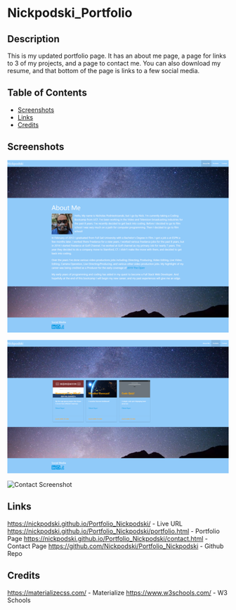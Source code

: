 # Nickpodski_Portfolio

## Description

This is my updated portfolio page. It has an about me page, a page for links to 3 of my projects, and a page to contact me. You can also download my resume, and that bottom of the page is links to a few social media.

## Table of Contents

* [Screenshots](#screenshots)
* [Links](#links)
* [Credits](#credits)

## Screenshots

![About Me ScreenShot](assets/images/AboutMe_SS.png)

![Portfolio Screenshot](assets/images/Portfolio_SS.png)

![Contact Screenshot](assets/images/Contact_SS)

## Links

https://nickpodski.github.io/Portfolio_Nickpodski/ - Live URL
https://nickpodski.github.io/Portfolio_Nickpodski/portfolio.html - Portfolio Page
https://nickpodski.github.io/Portfolio_Nickpodski/contact.html - Contact Page
https://github.com/Nickpodski/Portfolio_Nickpodski - Github Repo

## Credits

https://materializecss.com/ - Materialize
https://www.w3schools.com/ - W3 Schools